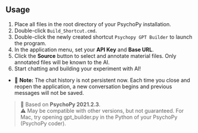 ## Usage

1. Place all files in the root directory of your PsychoPy installation.
2. Double-click `Build_Shortcut.cmd`.
3. Double-click the newly created shortcut `Psychopy GPT Builder` to launch the program.
4. In the application menu, set your **API Key** and **Base URL**.
5. Click the **Source** button to select and annotate material files. Only annotated files will be known to the AI.
6. Start chatting and building your experiment with AI!

- 💬 **Note:** The chat history is not persistent now. Each time you close and reopen the application, a new conversation begins and previous messages will not be saved.

> 🧠 Based on **PsychoPy 2021.2.3**.  
> ⚠️ May be compatible with other versions, but not guaranteed.
> For Mac, try opening gpt_builder.py in the Python of your PsychoPy (PsychoPy coder).


